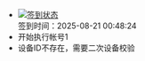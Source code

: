 - [![签到状态](https://github.com/womade/Cloud189-Actions/actions/workflows/main.yml/badge.svg?branch=main)](https://github.com/womade/Cloud189-Actions/actions/workflows/main.yml) <br> 签到时间：2025-08-21 00:48:24
- 开始执行帐号1
- 设备ID不存在，需要二次设备校验
